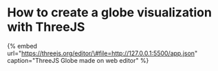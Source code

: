 # How to create a globe visualization with ThreeJS

{% embed url="https://threejs.org/editor/\#file=http://127.0.0.1:5500/app.json" caption="ThreeJS Globe made on web editor" %}



